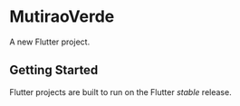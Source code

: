 # MutiraoVerde

A new Flutter project.

## Getting Started

Flutter projects are built to run on the Flutter _stable_ release.
